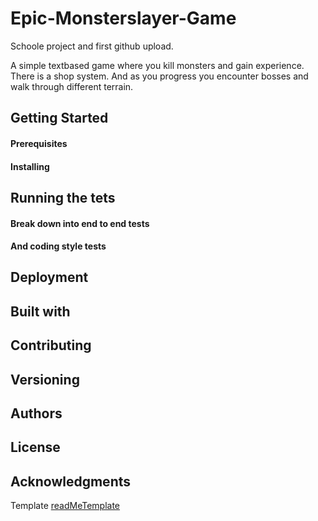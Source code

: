 # Epic-Monsterslayer-Game

Schoole project and first github upload.

A simple textbased game where you kill monsters and gain experience.
There is a shop system. 
And as you progress you encounter bosses and walk through different terrain.

## Getting Started

#### Prerequisites

#### Installing

## Running the tets

#### Break down into end to end tests

#### And coding style tests

## Deployment

## Built with

## Contributing

## Versioning

## Authors

## License

## Acknowledgments


Template [readMeTemplate](https://gist.github.com/PurpleBooth/109311bb0361f32d87a2)
